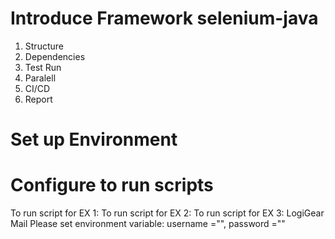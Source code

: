 # Introduce Framework selenium-java
1. Structure
2. Dependencies
3. Test Run
4. Paralell 
5. CI/CD
6. Report

# Set up Environment

# Configure to run scripts
To run script for EX 1:
To run script for EX 2:
To run script for EX 3: LogiGear Mail
Please set environment variable:
username ="", 
password =""

#